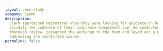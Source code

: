 ```yaml
---
layout: case-study
company: CLARK
description:
  Clark approached Mainmatter when they were looking for guidance on how to
  solidify the codebase of their insurance management app. We conducted a
  thorough review, presented the workshop to the team and layed out a plan for
  addressing the identified issues.
permalink: false
---
```

